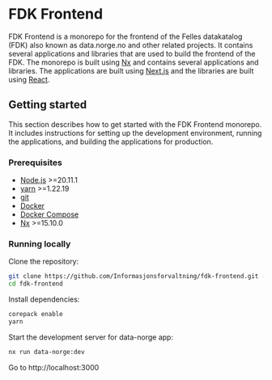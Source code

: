 # FDK Frontend

FDK Frontend is a monorepo for the frontend of the Felles datakatalog (FDK) also known as data.norge.no and other 
related projects. It contains several applications and libraries that are used to build the frontend of the FDK. The monorepo is
built using [Nx](https://nx.dev/) and contains several applications and libraries. The applications are built using
[Next.js](https://nextjs.org/) and the libraries are built using [React](https://reactjs.org/).

## Getting started
This section describes how to get started with the FDK Frontend monorepo. It includes instructions for setting up the
development environment, running the applications, and building the applications for production. 

### Prerequisites
- [Node.js](https://nodejs.org/en/download/) >=20.11.1
- [yarn](https://yarnpkg.com/getting-started/install) >=1.22.19
- [git](https://git-scm.com/downloads)
- [Docker](https://www.docker.com/get-started)
- [Docker Compose](https://docs.docker.com/compose/install/)
- [Nx](https://nx.dev/getting-started/installation) >=15.10.0

### Running locally

Clone the repository:

```bash
git clone https://github.com/Informasjonsforvaltning/fdk-frontend.git --recurse-submodules
cd fdk-frontend
```

Install dependencies:

```bash
corepack enable
yarn
```

Start the development server for data-norge app:

```bash
nx run data-norge:dev
```

Go to http://localhost:3000
